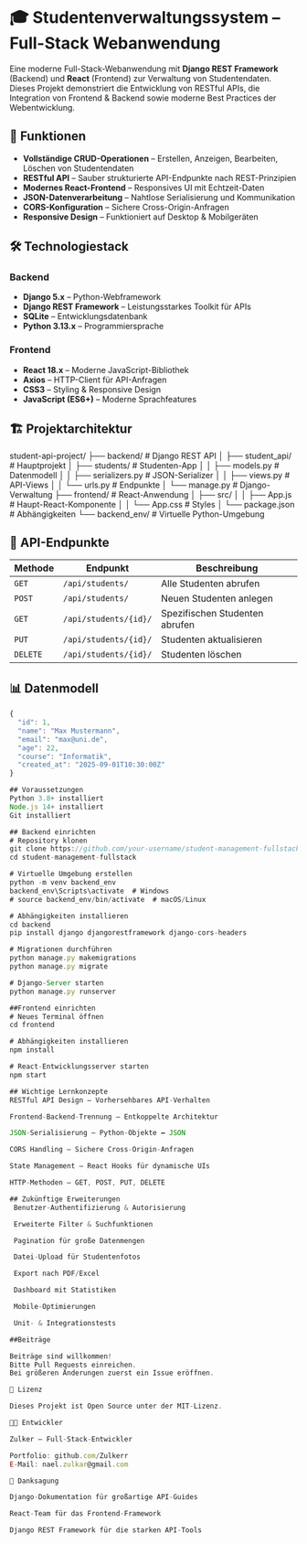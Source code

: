 # 🎓 Studentenverwaltungssystem – Full-Stack Webanwendung

Eine moderne Full-Stack-Webanwendung mit **Django REST Framework** (Backend) und **React** (Frontend) zur Verwaltung von Studentendaten.  
Dieses Projekt demonstriert die Entwicklung von RESTful APIs, die Integration von Frontend & Backend sowie moderne Best Practices der Webentwicklung.

## 🚀 Funktionen

- **Vollständige CRUD-Operationen** – Erstellen, Anzeigen, Bearbeiten, Löschen von Studentendaten  
- **RESTful API** – Sauber strukturierte API-Endpunkte nach REST-Prinzipien  
- **Modernes React-Frontend** – Responsives UI mit Echtzeit-Daten  
- **JSON-Datenverarbeitung** – Nahtlose Serialisierung und Kommunikation  
- **CORS-Konfiguration** – Sichere Cross-Origin-Anfragen  
- **Responsive Design** – Funktioniert auf Desktop & Mobilgeräten  

## 🛠️ Technologiestack

### Backend
- **Django 5.x** – Python-Webframework  
- **Django REST Framework** – Leistungsstarkes Toolkit für APIs  
- **SQLite** – Entwicklungsdatenbank  
- **Python 3.13.x** – Programmiersprache  

### Frontend
- **React 18.x** – Moderne JavaScript-Bibliothek  
- **Axios** – HTTP-Client für API-Anfragen  
- **CSS3** – Styling & Responsive Design  
- **JavaScript (ES6+)** – Moderne Sprachfeatures  

## 🏗️ Projektarchitektur
student-api-project/
├── backend/ # Django REST API
│ ├── student_api/ # Hauptprojekt
│ ├── students/ # Studenten-App
│ │ ├── models.py # Datenmodell
│ │ ├── serializers.py # JSON-Serializer
│ │ ├── views.py # API-Views
│ │ └── urls.py # Endpunkte
│ └── manage.py # Django-Verwaltung
├── frontend/ # React-Anwendung
│ ├── src/
│ │ ├── App.js # Haupt-React-Komponente
│ │ └── App.css # Styles
│ └── package.json # Abhängigkeiten
└── backend_env/ # Virtuelle Python-Umgebung

## 🔌 API-Endpunkte

| Methode  | Endpunkt              | Beschreibung          |
|----------|-----------------------|-----------------------|
| `GET`    | `/api/students/`      | Alle Studenten abrufen |
| `POST`   | `/api/students/`      | Neuen Studenten anlegen |
| `GET`    | `/api/students/{id}/` | Spezifischen Studenten abrufen |
| `PUT`    | `/api/students/{id}/` | Studenten aktualisieren |
| `DELETE` | `/api/students/{id}/` | Studenten löschen |

## 📊 Datenmodell

```javascript
{
  "id": 1,
  "name": "Max Mustermann",
  "email": "max@uni.de", 
  "age": 22,
  "course": "Informatik",
  "created_at": "2025-09-01T10:30:00Z"
}

## Voraussetzungen
Python 3.8+ installiert
Node.js 14+ installiert
Git installiert

## Backend einrichten
# Repository klonen
git clone https://github.com/your-username/student-management-fullstack.git
cd student-management-fullstack

# Virtuelle Umgebung erstellen
python -m venv backend_env
backend_env\Scripts\activate  # Windows
# source backend_env/bin/activate  # macOS/Linux

# Abhängigkeiten installieren
cd backend
pip install django djangorestframework django-cors-headers

# Migrationen durchführen
python manage.py makemigrations
python manage.py migrate

# Django-Server starten
python manage.py runserver

##Frontend einrichten
# Neues Terminal öffnen
cd frontend

# Abhängigkeiten installieren
npm install

# React-Entwicklungsserver starten
npm start

## Wichtige Lernkonzepte
RESTful API Design – Vorhersehbares API-Verhalten

Frontend-Backend-Trennung – Entkoppelte Architektur

JSON-Serialisierung – Python-Objekte ↔ JSON

CORS Handling – Sichere Cross-Origin-Anfragen

State Management – React Hooks für dynamische UIs

HTTP-Methoden – GET, POST, PUT, DELETE

## Zukünftige Erweiterungen
 Benutzer-Authentifizierung & Autorisierung

 Erweiterte Filter & Suchfunktionen

 Pagination für große Datenmengen

 Datei-Upload für Studentenfotos

 Export nach PDF/Excel

 Dashboard mit Statistiken

 Mobile-Optimierungen

 Unit- & Integrationstests

##Beiträge

Beiträge sind willkommen!
Bitte Pull Requests einreichen.
Bei größeren Änderungen zuerst ein Issue eröffnen.

📝 Lizenz

Dieses Projekt ist Open Source unter der MIT-Lizenz.

👨‍💻 Entwickler

Zulker – Full-Stack-Entwickler

Portfolio: github.com/Zulkerr
E-Mail: nael.zulkar@gmail.com

🙏 Danksagung

Django-Dokumentation für großartige API-Guides

React-Team für das Frontend-Framework

Django REST Framework für die starken API-Tools
